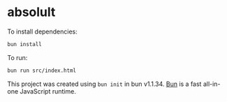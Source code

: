 # absolult

To install dependencies:

```bash
bun install
```

To run:

```bash
bun run src/index.html
```

This project was created using `bun init` in bun v1.1.34. [Bun](https://bun.sh) is a fast all-in-one JavaScript runtime.
